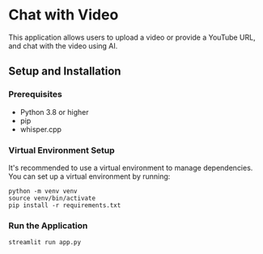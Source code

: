 # Chat with Video

This application allows users to upload a video or provide a YouTube URL, and chat with the video using AI.

## Setup and Installation

### Prerequisites

- Python 3.8 or higher
- pip
- whisper.cpp

### Virtual Environment Setup

It's recommended to use a virtual environment to manage dependencies. You can set up a virtual environment by running:

```
python -m venv venv
source venv/bin/activate
pip install -r requirements.txt
```

### Run the Application

```
streamlit run app.py
```
